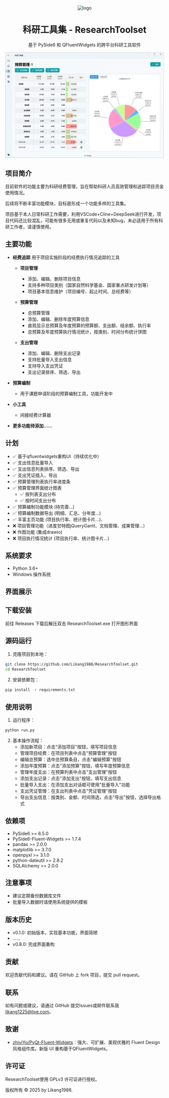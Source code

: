 <p align="center">
  <img width="15%" align="center" src="app\assets\icon.ico" alt="logo">
</p>
  <h1 align="center">
  科研工具集 - ResearchToolset
</h1>
<p align="center">
  基于 PySide6 和 QFluentWidgets 的跨平台科研工具软件
</p>

![界面](app/assets/screenshots/经费追踪-预算管理.png)

## 项目简介

目前软件的功能主要为科研经费管理，旨在帮助科研人员高效管理和追踪项目资金使用情况。

后续将不断丰富功能模块，目标是形成一个功能多样的工具集。

项目基于本人日常科研工作需要，利用VSCode+Cline+DeepSeek进行开发，项目代码还比较混乱，可能有很多无用或重复代码以及未知bug，未必适用于所有科研工作者，请谨慎使用。

## 主要功能

- **经费追踪**
用于项目实施阶段的经费执行情况追踪的工具

  - **项目管理**
    - 添加、编辑、删除项目信息
    - 支持多种项目类别（国家自然科学基金、国家重点研发计划等）
    - 项目基本信息维护（项目编号、起止时间、总经费等）

  - **预算管理**
    - 总预算管理
    - 添加、编辑、删除年度预算信息
    - 直观显示总预算及年度预算的预算额、支出额、结余额、执行率
    - 总预算及年度预算执行情况统计，按类别、时间分布统计饼图  

  - **支出管理**
    - 添加、编辑、删除支出记录
    - 支持批量导入支出信息
    - 支持导入支出凭证
    - 支出记录排序、筛选、导出    
    
- **预算编制**
  - 用于课题申请阶段的预算编制工具，功能开发中

- **小工具**
  - 间接经费计算器


- **更多功能待添加……**

## 计划

- ✅ 基于qfluentwidgets重构UI（持续优化中）
- ✅ 支出信息批量导入
- ✅ 支出信息列表排序、筛选、导出
- ✅ 支出凭证插入、导出
- ✅ 预算管理列表执行率进度条
- ✅ 预算管理界面统计图表
  - ✅ 按列表支出分布
  - ✅ 按时间支出分布
- ✅ 预算编制功能模块 (待完善...)
- ✅ 预算编制数据导出 (明细、汇总、分年度...)
- ✅ 丰富主页功能 (项目执行率、统计图卡片...)、
- ❌ 项目管理功能（进度甘特图jQueryGantt、文档管理、成果管理...）
- ❌ 作图功能 (集成drawio)
- ❌ 项目执行情况统计 (项目执行率、统计图卡片...)


## 系统要求
- Python 3.6+
- Windows 操作系统

## 界面展示

## 下载安装
前往 Releases 下载后解压双击 ResearchToolset.exe 打开图形界面

## 源码运行
1. 克隆项目到本地：
```bash
git clone https://github.com/Likang1988/ResearchToolset.git
cd ResearchToolset
```

2. 安装依赖包：
```bash
pip install -r requirements.txt
```

## 使用说明
1. 运行程序：
```bash
python run.py
```

2. 基本操作流程：
   - 添加新项目：点击"添加项目"按钮，填写项目信息
   - 管理项目经费：在项目列表中点击"预算管理"按钮
   - 编辑总预算：选中总预算条目，点击"编辑预算"按钮
   - 添加年度预算：点击"添加预算"按钮，填写年度预算信息
   - 管理年度支出：在预算列表中点击"支出管理"按钮
   - 添加支出记录：点击"添加支出"按钮，填写支出信息
   - 批量导入支出：在添加支出对话框可使用"批量导入"功能
   - 支出凭证管理：在支出列表中点击"凭证管理"按钮
   - 导出支出信息：按类别、金额、时间筛选，点击"导出"按钮，选择导出格式

## 依赖项
- PySide6 >= 6.5.0
- PySide6-Fluent-Widgets >= 1.7.4
- pandas >= 2.0.0
- matplotlib >= 3.7.0
- openpyxl >= 3.1.0
- python-dateutil >= 2.8.2
- SQLAlchemy >= 2.0.0

## 注意事项
- 建议定期备份数据库文件
- 批量导入数据时请使用系统提供的模板

## 版本历史
- v0.1.0: 初始版本，实现基本功能，界面简陋
- ......
- v0.8.0: 完成界面重构




## 贡献
欢迎贡献代码和建议。请在 GitHub 上 fork 项目，提交 pull request。

## 联系
如有问题或建议，请通过 GitHub 提交Issues或邮件联系我 likang1225@live.com。

## 致谢
- [zhiyiYo/PyQt-Fluent-Widgets](https://qfluentwidgets.com/zh/)：强大、可扩展、美观优雅的 Fluent Design 风格组件库。新版 UI 重构基于QFluentWidgets。

## 许可证
ResearchToolset使用 GPLv3 许可证进行授权。

版权所有 © 2025 by Likang1988.